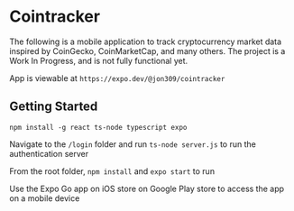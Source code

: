 # Cointracker

The following is a mobile application to track cryptocurrency market data inspired by CoinGecko, CoinMarketCap, and many others. The project is a Work In Progress, and is not fully functional yet. 

App is viewable at `https://expo.dev/@jon309/cointracker`

## Getting Started

```
npm install -g react ts-node typescript expo
```

Navigate to the `/login` folder and run `ts-node server.js` to run the authentication server

From the root folder, `npm install` and `expo start` to run

Use the Expo Go app on iOS store on Google Play store to access the app on a mobile device
